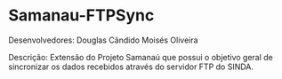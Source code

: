 # Samanau-FTPSync

Desenvolvedores: 
Douglas Cândido
Moisés Oliveira

Descrição: Extensão do Projeto Samanaú que possui o objetivo geral de sincronizar os dados recebidos através do servidor FTP do SINDA.




